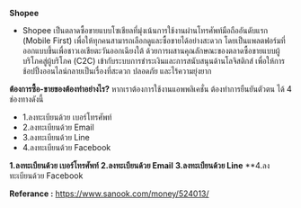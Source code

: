 **Shopee**

* Shopee เป็นตลาดซื้อขายแบบโซเชียลที่มุ่งเน้นการใช้งานผ่านโทรศัพท์มือถืออันดับแรก (Mobile First)
 เพื่อให้ทุกคนสามารถเลือกดูและซื้อขายได้อย่างสะดวก โดยเป็นแพลตฟอร์มที่ออกแบบขึ้นเพื่อชาวเอเชียตะวันออกเฉียงใต้
 ด้วยการผสานคุณลักษณะของตลาดซื้อขายแบบผู้บริโภคสู่ผู้บริโภค (C2C) เข้ากับระบบการชำระเงินและการสนับสนุนด้านโลจิสติกส์
 เพื่อให้การช้อปปิ้งออนไลน์กลายเป็นเรื่องที่สะดวก ปลอดภัย และไร้ความยุ่งยาก 


**ต้องการซื้อ-ขายของต้องทำอย่างไร?** หากเราต้องการใช้งานแอพพลิเคชั่น ต้องทำการยืนยันตัวตน ได้ 4 ช่องทางดังนี้

* 1.ลงทะเบียนด้วย เบอร์โทรศัพท์
* 2.ลงทะเบียนด้วย Email
* 3.ลงทะเบียนด้วย Line
* 4.ลงทะเบียนด้วย Facebook

**1.ลงทะเบียนด้วย เบอร์โทรศัพท์**
**2.ลงทะเบียนด้วย Email**
**3.ลงทะเบียนด้วย Line**
**4.ลงทะเบียนด้วย Facebook



**Referance :** https://www.sanook.com/money/524013/
